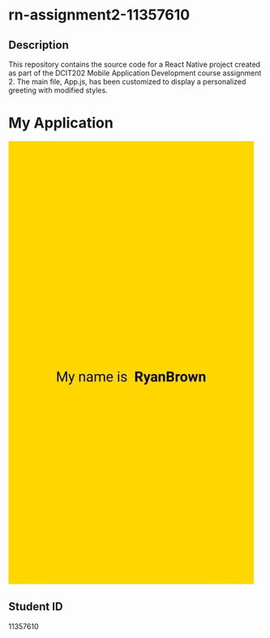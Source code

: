 # rn-assignment2-11357610

## Description
This repository contains the source code for a React Native project created as part of the DCIT202 Mobile Application Development course assignment 2. The main file, App.js, has been customized to display a personalized greeting with modified styles.

# My Application
![Screenshot of the application](screenshot.jpg)

## Student ID
11357610